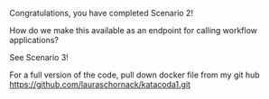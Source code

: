 Congratulations, you have completed Scenario 2!

How do we make this available as an endpoint for calling workflow applications?  

See Scenario 3!


For a full version of the code, pull down docker file from my git hub
https://github.com/lauraschornack/katacoda1.git